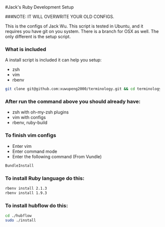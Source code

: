 #Jack's Ruby Development Setup

###NOTE: IT WILL OVERWRITE YOUR OLD CONFIGS.

This is the configs of Jack Wu.
This script is tested in Ubuntu, and it requires you have git on you system.
There is a branch for OSX as well. The only different is the setup script.

### What is included

A install script is included it can help you setup:
- zsh
- vim
- rbenv

```bash
git clone git@github.com:xuwupeng2000/terminology.git && cd terminology && bash ./install.sh

```

### After run the command above you should already have:
- zsh with oh-my-zsh plugins
- vim with configs
- rbenv, ruby-build

### To finish vim configs
- Enter vim
- Enter command mode
- Enter the following command (From Vundle)
```bash
BundleInstall

```

### To install Ruby language do this:
```bash
rbenv install 2.1.3
rbenv install 1.9.3

```

### To install hubflow do this:
```bash
cd ./hubflow
sudo ./install

```
